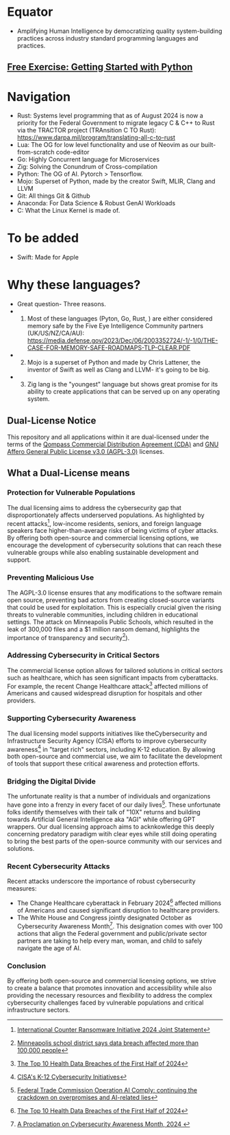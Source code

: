 # Equator

- Amplifying Human Intelligence by democratizing quality system-building practices across industry standard programming languages and practices. 

## [Free Exercise: Getting Started with Python](https://app.edublocks.org/project/BaIjAM0qf6Uxwwo5IcR0ZEBfG6l1/BamhLH1d01Dgt7jCwMRt)

# Navigation
- Rust: Systems level programming that as of August 2024 is now a priority for the Federal Government to migrate legacy C & C++ to Rust via the TRACTOR project (TRAnsition C TO Rust): https://www.darpa.mil/program/translating-all-c-to-rust
- Lua: The OG for low level functionality and use of Neovim as our built-from-scratch code-editor
- Go: Highly Concurrent language for Microservices
- Zig: Solving the Conundrum of Cross-compilation
- Python: The OG of AI. Pytorch > Tensorflow.
- Mojo: Superset of Python, made by the creator Swift, MLIR, Clang and LLVM
- Git: All things Git & Github
- Anaconda: For Data Science & Robust GenAI Workloads
- C: What the Linux Kernel is made of. 

# To be added 
- Swift: Made for Apple


# Why these languages? 
- Great question- Three reasons. 
- 1. Most of these languages (Pyton, Go, Rust, ) are either considered memory safe by the Five Eye Intelligence Community partners (UK/US/NZ/CA/AU): https://media.defense.gov/2023/Dec/06/2003352724/-1/-1/0/THE-CASE-FOR-MEMORY-SAFE-ROADMAPS-TLP-CLEAR.PDF
- 2. Mojo is a superset of Python and made by Chris Lattener, the inventor of Swift as well as Clang and LLVM- it's going to be big.
- 3. Zig lang is the "youngest" language but shows great promise for its ability to create applications that can be served up on any operating system.


## Dual-License Notice
This repository and all applications within it are dual-licensed under the terms of the [Qompass Commercial Distribution Agreement (CDA)](LICENSE) and [GNU Affero General Public License v3.0 (AGPL-3.0)](LICENSE-AGPL) licenses.

## What a Dual-License means

### Protection for Vulnerable Populations

The dual licensing aims to address the cybersecurity gap that disproportionately affects underserved populations. As highlighted by recent attacks[^1], low-income residents, seniors, and foreign language speakers face higher-than-average risks of being victims of cyber attacks. By offering both open-source and commercial licensing options, we encourage the development of cybersecurity solutions that can reach these vulnerable groups while also enabling sustainable development and support.

### Preventing Malicious Use

The AGPL-3.0 license ensures that any modifications to the software remain open source, preventing bad actors from creating closed-source variants that could be used for exploitation. This is especially crucial given the rising threats to vulnerable communities, including children in educational settings. The attack on Minneapolis Public Schools, which resulted in the leak of 300,000 files and a $1 million ransom demand, highlights the importance of transparency and security[^6]).

### Addressing Cybersecurity in Critical Sectors

The commercial license option allows for tailored solutions in critical sectors such as healthcare, which has seen significant impacts from cyberattacks. For example, the recent Change Healthcare attack[^2] affected millions of Americans and caused widespread disruption for hospitals and other providers.

### Supporting Cybersecurity Awareness

The dual licensing model supports initiatives like theCybersecurity and Infrastructure Security Agency (CISA) efforts to improve cybersecurity awareness[^3] in "target rich" sectors, including K-12 education. By allowing both open-source and commercial use, we aim to facilitate the development of tools that support these critical awareness and protection efforts.

### Bridging the Digital Divide

The unfortunate reality is that a number of individuals and organizations have gone into a frenzy in every facet of our daily lives[^4]. These unfortunate folks identify themselves with their talk of "10X" returns and building towards Artificial General Intelligence aka "AGI" while offering GPT wrappers. Our dual licensing approach aims to acknkowledge this deeply concerning predatory paradigm witih clear eyes while still doing operating to bring the best parts of the open-source community with our services and solutions.

### Recent Cybersecurity Attacks

Recent attacks underscore the importance of robust cybersecurity measures:

- The Change Healthcare cyberattack in February 2024[^2] affected millions of Americans and caused significant disruption to healthcare providers.
- The White House and Congress jointly designated October as Cybersecurity Awareness Month[^5]. This designation comes with over 100 actions that align the Federal government and public/private sector partners are taking to help every man, woman, and child to safely navigate the age of AI. 
### Conclusion

By offering both open-source and commercial licensing options, we strive to create a balance that promotes innovation and accessibility while also providing the necessary resources and flexibility to address the complex cybersecurity challenges faced by vulnerable populations and critical infrastructure sectors.

[^1]: [International Counter Ransomware Initiative 2024 Joint Statement](https://www.whitehouse.gov/briefing-room/statements-releases/2024/10/02/international-counter-ransomware-initiative-2024-joint-statement/)
[^2]: [The Top 10 Health Data Breaches of the First Half of 2024](https://www.chiefhealthcareexecutive.com/view/the-top-10-health-data-breaches-of-the-first-half-of-2024)
[^3]: [CISA's K-12 Cybersecurity Initiatives](https://www.cisa.gov/K12Cybersecurity)
[^4]: [Federal Trade Commission Operation AI Comply: continuing the crackdown on overpromises and AI-related lies](https://www.ftc.gov/business-guidance/blog/2024/09/operation-ai-comply-continuing-crackdown-overpromises-ai-related-lies)
[^5]: [A Proclamation on Cybersecurity Awareness Month, 2024 ](https://www.whitehouse.gov/briefing-room/presidential-actions/2024/09/30/a-proclamation-on-cybersecurity-awareness-month-2024/)
[^6]: [Minneapolis school district says data breach affected more than 100,000 people](https://therecord.media/minneapolis-schools-say-data-breach-affected-100000/)
